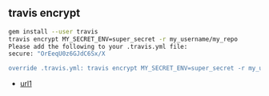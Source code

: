 travis encrypt 
---

```bash
gem install --user travis
travis encrypt MY_SECRET_ENV=super_secret -r my_username/my_repo
Please add the following to your .travis.yml file:
secure: "OrEeqU0z6GJdC6Sx/X

override .travis.yml: travis encrypt MY_SECRET_ENV=super_secret -r my_username/my_repo --add
```
- [url1](http://docs.travis-ci.com/user/encrypting-files/)
